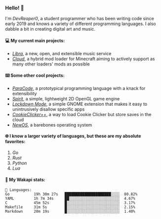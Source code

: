 ### Hello! 👋

I'm _DevReaper0_, a student programmer who has been writing code since early 2019 and knows a variety of different programming languages. I also dabble a bit in creating digital art and music.

#### 💻 My current main projects:

-   _[Libra](https://github.com/LibraMusic)_, a new, open, and extensible music service
-   _[Cloud](https://github.com/CloudLoaderMC/CloudLoader)_, a hybrid mod loader for Minecraft aiming to actively support as many other loaders' mods as possible

#### ⌨️ Some other cool projects:

-   _[ParaCode](https://github.com/ParaCodeLang/ParaCode)_, a prototypical programming language with a knack for extensibility
-   _[Spirit](https://gitlab.com/DevReaper0/SpiritEngine)_, a simple, lightweight 2D OpenGL game engine
-   _[Lockdown Mode](https://github.com/DevReaper0/GNOME-LockdownMode)_, a simple GNOME extension that makes it easy to unintrusively disallow specific apps
-   _[CookieClicker++](https://github.com/DevReaper0/CookieClickerPlusPlus)_, a way to load Cookie Clicker but store saves in the cloud
-   _[NewOS](https://github.com/DevReaper0/NewOS)_, a barebones operating system

#### 🌐 I know a larger variety of languages, but these are my absolute favorites:

1. _Go_
2. _Rust_
3. _Python_
4. _Lua_

#### 📡 My Wakapi stats:

```text
💾 Languages:
Go           19h 30m 27s   █████████████████████░░░░  80.82%
YAML         1h 7m 34s     ██░░░░░░░░░░░░░░░░░░░░░░░  4.67%
C            45m 52s       █░░░░░░░░░░░░░░░░░░░░░░░░  3.17%
Makefile     31m 5s        █░░░░░░░░░░░░░░░░░░░░░░░░  2.15%
Markdown     20m 19s       █░░░░░░░░░░░░░░░░░░░░░░░░  1.40%
```
